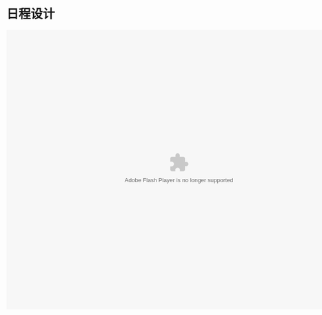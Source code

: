 # 日程设计

<embed src="http://resource.3cwdb.com/kailong-donghua/C100001201109190210.swf" width="800" height="650"  pluginspage="http://www.macromedia.com/go/getflashplayer" 
type="application/x-shockwave-flash" ></embed>
